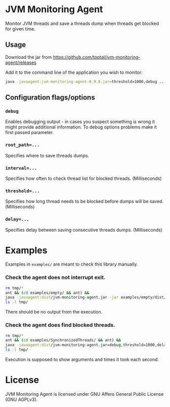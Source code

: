 # JVM Monitoring Agent

Monitor JVM threads and save a threads dump when threads get blocked for given 
time.

## Usage

Download the jar from https://github.com/toptal/jvm-monitoring-agent/releases

Add it to the command line of the application you wish to monitor:

```bash
java -javaagent:jvm-monitoring-agent-0.9.0.jar=threshold=1000,debug ...rest of command
```

## Configuration flags/options

### `debug`

Enables debugging output - in cases you suspect something is wrong it might provide additional information.
To debug options problems make it first passed parameter.

### `root_path=...`

Specifies where to save threads dumps.

### `interval=...`

Specifies how often to check thread list for blocked threads. (Milliseconds)

### `threshold=...`

Specifies how long thread needs to be blocked before dumps will be saved. (Milliseconds)

### `delay=...`

Specifies delay between saving consecutive threads dumps. (Milliseconds)


# Examples

Examples in `examples/` are meant to check this library manually.

### Check the agent does not interrupt exit.

```bash
rm tmp/*
ant && (cd examples/empty/ && ant) &&
java -javaagent:dist/jvm-monitoring-agent.jar -jar examples/empty/dist/empty.jar
ls -l tmp/
```

There should be no output from the execution.

### Check the agent does find blocked threads.

```bash
rm tmp/*
ant && (cd examples/SynchronizedThreads/ && ant) &&
java -javaagent:dist/jvm-monitoring-agent.jar=debug,threshold=1000,delay=5000 -jar examples/SynchronizedThreads/dist/SynchronizedThreads.jar
ls -l tmp/
```

Execution is supposed to show arguments and times it took each second.

# License

JVM Monitoring Agent is licensed under GNU Affero General Public License (GNU AGPLv3).
